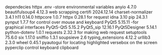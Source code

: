 dependecies
httpx
.env -store environmental variables
anyio              4.7.0
beautifulsoup4     4.12.3 web scrapping
certifi            2024.12.14
charset-normalizer 3.4.1
h11                0.14.0
httpcore           1.0.7
httpx              0.28.1 for request
idna               3.10
pip                24.3.1
pynput             1.7.7  for control over mouse and keyboard
PyQt5              5.15.11 -for graphical interfaces
PyQt5-Qt5          5.15.2
PyQt5_sip          12.16.1
PyQt5Designer      5.14.1
python-dotenv      1.0.1
requests           2.32.3 for making web request
setuptools         75.6.0
six                1.17.0
sniffio            1.3.1
soupsieve          2.6
typing_extensions  4.12.2
urllib3            2.3.0
wheel              0.45.1
pyautogui         for locating highlighted versebox on the screen 
pyperclip         control keyboard clipboard